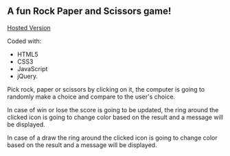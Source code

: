 ## A fun Rock Paper and Scissors game! 

[Hosted Version](https://urban-rock-paper-scissors.netlify.com/)

Coded with:
- HTML5 
- CSS3
- JavaScript
- jQuery.

Pick rock, paper or scissors by clicking on it, the computer is going to randomly make a choice and compare to the user's choice.

In case of win or lose the score is going to be updated, the ring around the clicked icon is going to change color based on the result and
a message will be displayed.

In case of a draw the ring around the clicked icon is going to change color based on the result and a message will be displayed.

